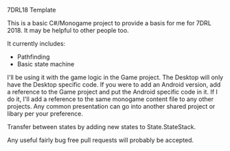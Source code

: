 7DRL18 Template

This is a basic C#/Monogame project to provide a basis for me for 7DRL 2018.
It may be helpful to other people too.

It currently includes:
- Pathfinding
- Basic state machine

I'll be using it with the game logic in the Game project. The Desktop will only
have the Desktop specific code. If you were to add an Android version, add a 
reference to the Game project and put the Android specific code in it. If I do
it, I'll add a reference to the same monogame content file to any other
projects. Any common presentation can go into another shared project or libary
per your preference.

Transfer between states by adding new states to State.StateStack.

Any useful fairly bug free pull requests will probably be accepted.